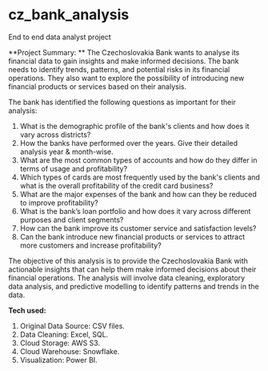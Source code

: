 # cz_bank_analysis
End to end data analyst project


**Project Summary: **
The Czechoslovakia Bank wants to analyse its financial data to gain insights and make informed decisions. 
The bank needs to identify trends, patterns, and potential risks in its financial operations. 
They also want to explore the possibility of introducing new financial products or services based on their analysis.

The bank has identified the following questions as important for their analysis:
1. What is the demographic profile of the bank's clients and how does it vary across districts?
2. How the banks have performed over the years. Give their detailed analysis year & month-wise.
3. What are the most common types of accounts and how do they differ in terms of usage and profitability?
4. Which types of cards are most frequently used by the bank's clients and what is the overall profitability of the credit card business?
5. What are the major expenses of the bank and how can they be reduced to improve profitability?
6. What is the bank’s loan portfolio and how does it vary across different purposes and client segments?
7. How can the bank improve its customer service and satisfaction levels?
8. Can the bank introduce new financial products or services to attract more customers and increase profitability?


The objective of this analysis is to provide the Czechoslovakia Bank with actionable insights that can help them make informed decisions about their financial operations. 
The analysis will involve data cleaning, exploratory data analysis, and predictive modelling to identify patterns and trends in the data.


**Tech used:**

1.	Original Data Source: CSV files.
2.	Data Cleaning: Excel, SQL.
3.	Cloud Storage: AWS S3.
4.	Cloud Warehouse: Snowflake.
5.	Visualization: Power BI.



